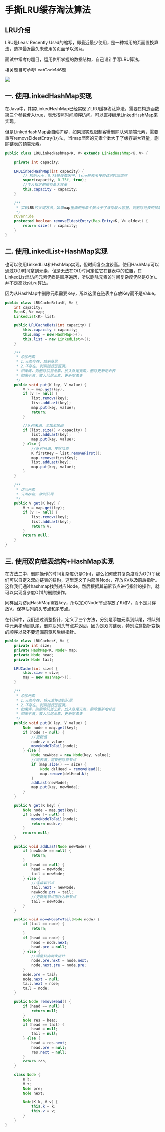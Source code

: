 # 手撕LRU缓存淘汰算法

## LRU介绍

LRU是Least Recently Used的缩写，即最近最少使用，是一种常用的页面置换算法，选择最近最久未使用的页面予以淘汰。 

面试中常考的题目，运用你所掌握的数据结构，自己设计手写LRU算法。

相关题目可参考LeetCode146题

![](https://icecrea-blog-1300414836.cos.ap-beijing.myqcloud.com/blog/lru题目.png)

## 一. 使用LinkedHashMap实现

在Java中，其实LinkedHashMap已经实现了LRU缓存淘汰算法，需要在构造函数第三个参数传入true，表示按照时间顺序访问。可以直接继承LinkedHashMap来实现。

但是LinkedHashMap会自动扩容，如果想实现限制容量删除队列顶端元素，需要重写removeEldestEntry()方法，当map里面的元素个数大于了缓存最大容量，删除链表的顶端元素。

```java
public class LRULinkedHashMap<K, V> extends LinkedHashMap<K, V> {

    private int capacity;

    LRULinkedHashMap(int capacity) {
        // 初始大小，0.75是装载因子，true是表示按照访问时间排序
        super(capacity, 0.75f, true);
        //传入指定的缓存最大容量
        this.capacity = capacity;
    }

    /**
     * 实现LRU的关键方法，如果map里面的元素个数大于了缓存最大容量，则删除链表的顶端元素
     */
    @Override
    protected boolean removeEldestEntry(Map.Entry<K, V> eldest) {
        return size() > capacity;
    }
}
```



## 二. 使用LinkedList+HashMap实现

也可以使用LinkedList和HashMap实现，但时间复杂度较高。使用HashMap可以通过O(1)时间拿到元素，但是无法在O(1)时间定位它在链表中的位置，在LinkedList里访问元素仍然是顺序遍历，所以删除元素的时间复杂度仍然是O(n)。并不是高效的Lru算法。

因为从HashMap中删除元素需要Key，所以这里在链表中存放Key而不是Value。

```java
public class LRUCacheBeta<K, V> {
    int capacity;
    Map<K, V> map;
    LinkedList<K> list;

    public LRUCacheBeta(int capacity) {
        this.capacity = capacity;
        this.map = new HashMap<>();
        this.list = new LinkedList<>();
    }

    /**
     * 添加元素
     * 1.元素存在，放到队尾
     * 2.不存在，判断链表是否满。
     * 如果满，则删除队首元素，放入队尾元素，删除更新哈希表
     * 如果不满，放入队尾元素，更新哈希表
     */
    public void put(K key, V value) {
        V v = map.get(key);
        if (v != null) {
            list.remove(key);
            list.addLast(key);
            map.put(key, value);
            return;
        }

        //队列未满，添加到尾部
        if (list.size() < capacity) {
            list.addLast(key);
            map.put(key, value);
        } else {
            //队列已满，移除队首
            K firstKey = list.removeFirst();
            map.remove(firstKey);
            list.addLast(key);
            map.put(key, value);
        }
    }

    /**
     * 访问元素
     * 元素存在，放到队尾
     */
    public V get(K key) {
        V v = map.get(key);
        if (v != null) {
            list.remove(key);
            list.addLast(key);
            return v;
        }
        return null;
    }
}
```



## 三. 使用双向链表结构+HashMap实现

在方法二中，删除操作的时间复杂度仍是O(n)，那么如何使其复杂度降为O(1)？我们可以自定义双向链表的结构，这里定义了内部类Node，存放KV以及前后指针。这样我们通过hashmap找到对应Node，然后根据其前驱节点进行指针的操作，就可以实现复杂度O(1)的删除操作。

同样因为访问HashMap需要key，所以定义Node节点存放了K和V，而不是只存放V。保存队列的头节点和尾节点。

在代码中，我们通过调整指针，定义了三个方法，分别是添加元素到队尾，将队列中元素移动到队尾，删除队列头节点并返回，因为是双向链表，特别注意指针变换的顺序以及不要遗漏前驱和后继指针。

```java
public class LRUCache<K, V> {
    private int size;
    private HashMap<K, Node> map;
    private Node head;
    private Node tail;

    LRUCache(int size) {
        this.size = size;
        map = new HashMap<>();
    }

    /**
     * 添加元素
     * 1.元素存在，将元素移动到队尾
     * 2.不存在，判断链表是否满。
     * 如果满，则删除队首元素，放入队尾元素，删除更新哈希表
     * 如果不满，放入队尾元素，更新哈希表
     */
    public void put(K key, V value) {
        Node node = map.get(key);
        if (node != null) {
            //更新值
            node.v = value;
            moveNodeToTail(node);
        } else {
            Node newNode = new Node(key, value);
            //链表满，需要删除首节点
            if (map.size() == size) {
                Node delHead = removeHead();
                map.remove(delHead.k);
            }
            addLast(newNode);
            map.put(key, newNode);
        }
    }

    public V get(K key) {
        Node node = map.get(key);
        if (node != null) {
            moveNodeToTail(node);
            return node.v;
        }
        return null;
    }

    public void addLast(Node newNode) {
        if (newNode == null) {
            return;
        }
        if (head == null) {
            head = newNode;
            tail = newNode;
        } else {
            //连接新节点
            tail.next = newNode;
            newNode.pre = tail;
            //更新尾节点指针为新节点
            tail = newNode;
        }
    }

    public void moveNodeToTail(Node node) {
        if (tail == node) {
            return;
        }
        if (head == node) {
            head = node.next;
            head.pre = null;
        } else {
            //调整双向链表指针
            node.pre.next = node.next;
            node.next.pre = node.pre;
        }
        node.pre = tail;
        node.next = null;
        tail.next = node;
        tail = node;
    }

    public Node removeHead() {
        if (head == null) {
            return null;
        }
        Node res = head;
        if (head == tail) {
            head = null;
            tail = null;
        } else {
            head = res.next;
            head.pre = null;
            res.next = null;
        }
        return res;
    }

    class Node {
        K k;
        V v;
        Node pre;
        Node next;

        Node(K k, V v) {
            this.k = k;
            this.v = v;
        }
    }
}
```




